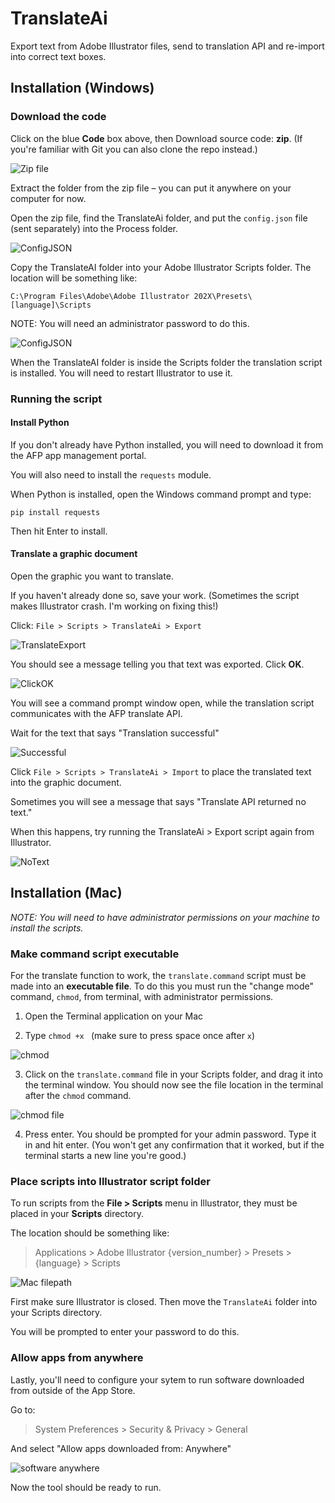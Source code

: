 # TranslateAi
Export text from Adobe Illustrator files, send to translation API and re-import into correct text boxes.

## Installation (Windows)
### Download the code

Click on the blue **Code** box above, then Download source code: **zip**. (If you're familiar with Git you can also clone the repo instead.)

![Zip file](img/DownloadZip.PNG)

Extract the folder from the zip file – you can put it anywhere on your computer for now.

Open the zip file, find the TranslateAi folder, and put the `config.json` file (sent separately) into the Process folder.

![ConfigJSON](img/configJSON.PNG)

Copy the TranslateAI folder into your Adobe Illustrator Scripts folder. The location will be something like:

`C:\Program Files\Adobe\Adobe Illustrator 202X\Presets\[language]\Scripts`

NOTE: You will need an administrator password to do this.

![ConfigJSON](img/ScriptsFolder.PNG)

When the TranslateAI folder is inside the Scripts folder the translation script is installed. You will need to restart Illustrator to use it.

### Running the script

#### Install Python

If you don't already have Python installed, you will need to download it from the AFP app management portal.

You will also need to install the `requests` module.

When Python is installed, open the Windows command prompt and type:

`pip install requests`

Then hit Enter to install.

#### Translate a graphic document

Open the graphic you want to translate. 

If you haven't already done so, save your work. (Sometimes the script makes Illustrator crash. I'm working on fixing this!)

Click: `File > Scripts > TranslateAi > Export`

![TranslateExport](img/TranslateExport.PNG)

You should see a message telling you that text was exported.
 Click **OK**.

![ClickOK](img/StartTranslation.PNG)

You will see a command prompt window open, while the translation script communicates with the AFP translate API. 

Wait for the text that says "Translation successful"

![Successful](img/TranslationSuccessful.PNG)

Click `File > Scripts > TranslateAi > Import` to place the translated text into the graphic document.

Sometimes you will see a message that says "Translate API returned no text." 

When this happens, try running the TranslateAi > Export script again from Illustrator.

![NoText](img/NoText.PNG)

## Installation (Mac)

*NOTE: You will need to have administrator permissions on your machine to install the scripts.*

### Make command script executable 

For the translate function to work, the `translate.command` script must be made into an **executable file**. To do this you must run the "change mode" command, `chmod`, from terminal, with administrator permissions.

1) Open the Terminal application on your Mac

2) Type `chmod +x ` (make sure to press space once after `x`)

![chmod](img/chmod.png)

3) Click on the `translate.command` file in your Scripts folder, and drag it into the terminal window. You should now see the file location in the terminal after the `chmod` command.

![chmod file](img/chmodfilepath.png)

4) Press enter. You should be prompted for your admin password. Type it in and hit enter. (You won't get any confirmation that it worked, but if the terminal starts a new line you're good.)

### Place scripts into Illustrator script folder

To run scripts from the **File > Scripts** menu in Illustrator, they must be placed in your **Scripts** directory.

The location should be something like:

> Applications > Adobe Illustrator {version_number} > Presets > {language} > Scripts

![Mac filepath](img/macfilepath.png)

First make sure Illustrator is closed. Then move the `TranslateAi` folder into your Scripts directory.

You will be prompted to enter your password to do this.

### Allow apps from anywhere

Lastly, you'll need to configure your sytem to run software downloaded from outside of the App Store.

Go to:
> System Preferences > Security & Privacy > General

And select "Allow apps downloaded from: Anywhere"

![software anywhere](img/anywhere.jpg)

Now the tool should be ready to run.